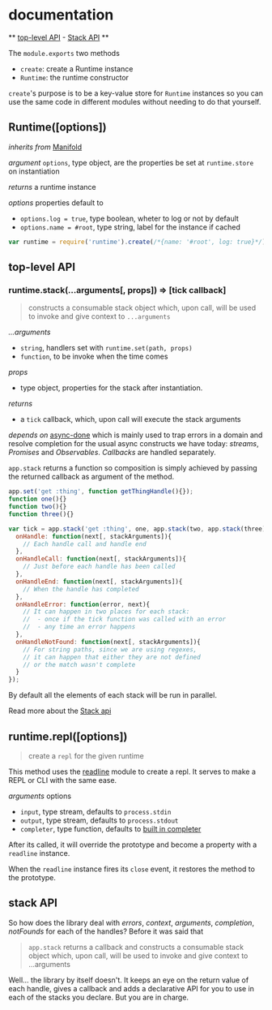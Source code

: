 
# documentation

**
[top-level API](#methods) -
[Stack API](./api/stack.md)
**

The `module.exports` two methods

- `create`: create a Runtime instance
- `Runtime`: the runtime constructor

`create`'s purpose is to be a key-value store for `Runtime` instances so you can use the same code in different modules without needing to do that yourself.

## Runtime([options])

_inherits from_ [Manifold][x-manifold]

_argument_ `options`, type object, are the properties be set at `runtime.store` on instantiation

_returns_ a runtime instance

_options_ properties default to
 - `options.log = true`, type boolean, wheter to log or not by default
 - `options.name = #root`, type string, label for the instance if cached

```js
var runtime = require('runtime').create(/*{name: '#root', log: true}*/);
```

## top-level API
### runtime.stack(...arguments[, props]) => [tick callback]
> constructs a consumable stack object which, upon call, will be used to
invoke and give context to `...arguments`

_...arguments_
- `string`, handlers set with `runtime.set(path, props)`
- `function`, to be invoke when the time comes

_props_
- type object, properties for the stack after instantiation.

_returns_
- a `tick` callback, which, upon call will execute the stack arguments

_depends on_ [async-done](http://github.com/phated/async-done) which is mainly used to trap errors in a domain and resolve completion for the usual async constructs we have today: _streams_, _Promises_ and _Observables_. _Callbacks_ are handled separately.

`app.stack` returns a function so composition is simply achieved by passing the returned callback as argument of the method.

```js
app.set('get :thing', function getThingHandle(){});
function one(){}
function two(){}
function three(){}

var tick = app.stack('get :thing', one, app.stack(two, app.stack(three)), {
  onHandle: function(next[, stackArguments]){
    // Each handle call and handle end
  },
  onHandleCall: function(next[, stackArguments]){
    // Just before each handle has been called
  },
  onHandleEnd: function(next[, stackArguments]){
    // When the handle has completed
  },
  onHandleError: function(error, next){
    // It can happen in two places for each stack:
    //  - once if the tick function was called with an error
    //  - any time an error happens
  },
  onHandleNotFound: function(next[, stackArguments]){
    // For string paths, since we are using regexes,
    // it can happen that either they are not defined
    // or the match wasn't complete
  }
});
```

By default all the elements of each stack will be run in parallel.

Read more about the [Stack api](#stak-api)

## runtime.repl([options])
> create a `repl` for the given runtime

This method uses the [readline](http://nodejs.org/api/readline.html) module to create a repl. It serves to make a REPL or CLI with the same ease.

_arguments_ options
- `input`, type stream, defaults to `process.stdin`
- `output`, type stream, defaults to `process.stdout`
- `completer`, type function, defaults to [built in completer][x-completer]

After its called, it will override the prototype
and become a property with a `readline` instance.

When the `readline` instance fires its `close` event, it restores the method to the prototype.

[x-manifold]: http://github.com/stringparser/manifold
[x-completer]: http://github.com/stringparser/runtime/tree/master/lib/completer.js

## stack API

So how does the library deal with _errors_, _context_, _arguments_, _completion_, _notFounds_ for each of the handles? Before it was said that

> `app.stack` returns a callback and constructs a consumable stack object which, upon call, will be used to invoke and give context to ...arguments


Well... the library by itself doesn't. It keeps an eye on the return value of each handle, gives a callback and adds a declarative API for you to use in each of the stacks you declare. But you are in charge.
